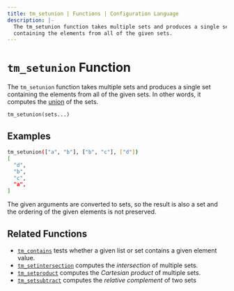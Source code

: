 ```yaml
---
title: tm_setunion | Functions | Configuration Language
description: |-
  The tm_setunion function takes multiple sets and produces a single set
  containing the elements from all of the given sets.
---
```


# `tm_setunion` Function

The `tm_setunion` function takes multiple sets and produces a single set
containing the elements from all of the given sets. In other words, it
computes the [union](https://en.wikipedia.org/wiki/Union_\(set_theory\)) of
the sets.

```hcl
tm_setunion(sets...)
```

## Examples

```sh
tm_setunion(["a", "b"], ["b", "c"], ["d"])
[
  "d",
  "b",
  "c",
  "a",
]
```

The given arguments are converted to sets, so the result is also a set and
the ordering of the given elements is not preserved.

## Related Functions

* [`tm_contains`](./tm_contains.md) tests whether a given list or set contains
  a given element value.
* [`tm_setintersection`](./tm_setintersection.md) computes the _intersection_ of
  multiple sets.
* [`tm_setproduct`](./tm_setproduct.md) computes the _Cartesian product_ of multiple
  sets.
* [`tm_setsubtract`](./tm_setsubtract.md) computes the _relative complement_ of two sets
